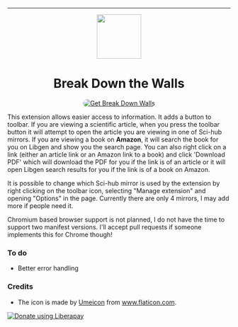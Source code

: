 
***
<sub>
<p align='center'><img  src="https://raw.githubusercontent.com/onurhanak/Break-Down-Walls/main/graduate-hat.png" height="100" width="auto"></p>
</sub>
<h1 align="center">Break Down the Walls</h1>


<p align="center">
<a href="https://addons.mozilla.org/en-US/firefox/addon/break-down-walls/"><img src="https://user-images.githubusercontent.com/585534/107280546-7b9b2a00-6a26-11eb-8f9f-f95932f4bfec.png" style='border-radius:15px' alt="Get Break Down Walls"></a>

This extension allows easier access to information. It adds a button to toolbar. If you are viewing a scientific article, when you press the toolbar button it will attempt to open the article you are viewing in one of Sci-hub mirrors. If you are viewing a book on **Amazon**, it will search the book for you on Libgen and show you the search page. You can also right click on a link (either an article link or an Amazon link to a book) and click 'Download PDF' which will download the PDF for you if the link is of an article or it will open Libgen search results for you if the link is of a book on Amazon. 

It is possible to change which Sci-hub mirror is used by the extension by right clicking on the toolbar icon, selecting "Manage extension" and opening "Options" in the page. Currently there are only 4 mirrors, I may add more if people need it.

Chromium based browser support is not planned, I do not have the time to support two manifest versions. I'll accept pull requests if someone implements this for Chrome though!

### To do

- Better error handling

### Credits

 - The icon is made by <a href='https://www.flaticon.com/authors/umeicon'>Umeicon</a> from <a>www.flaticon.com</a>.

<noscript><a href="https://liberapay.com/onurhan/donate"><img alt="Donate using Liberapay" src="https://liberapay.com/assets/widgets/donate.svg"></a></noscript>
